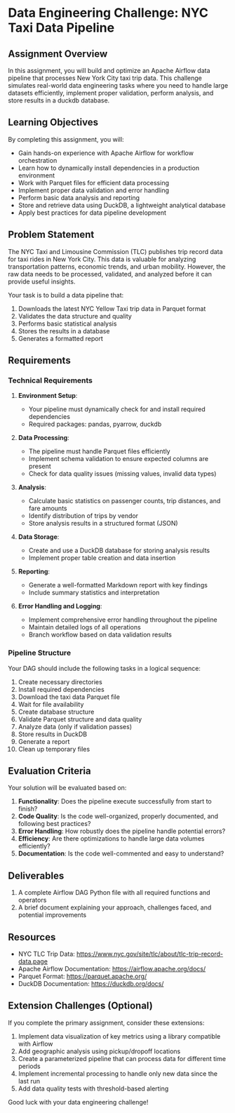 # Data Engineering Challenge: NYC Taxi Data Pipeline

## Assignment Overview

In this assignment, you will build and optimize an Apache Airflow data pipeline that processes New York City taxi trip data. This challenge simulates real-world data engineering tasks where you need to handle large datasets efficiently, implement proper validation, perform analysis, and store results in a duckdb database.

## Learning Objectives

By completing this assignment, you will:
- Gain hands-on experience with Apache Airflow for workflow orchestration
- Learn how to dynamically install dependencies in a production environment
- Work with Parquet files for efficient data processing
- Implement proper data validation and error handling
- Perform basic data analysis and reporting
- Store and retrieve data using DuckDB, a lightweight analytical database
- Apply best practices for data pipeline development

## Problem Statement

The NYC Taxi and Limousine Commission (TLC) publishes trip record data for taxi rides in New York City. This data is valuable for analyzing transportation patterns, economic trends, and urban mobility. However, the raw data needs to be processed, validated, and analyzed before it can provide useful insights.

Your task is to build a data pipeline that:
1. Downloads the latest NYC Yellow Taxi trip data in Parquet format
2. Validates the data structure and quality
3. Performs basic statistical analysis
4. Stores the results in a database
5. Generates a formatted report

## Requirements

### Technical Requirements

1. **Environment Setup**:
   - Your pipeline must dynamically check for and install required dependencies
   - Required packages: pandas, pyarrow, duckdb

2. **Data Processing**:
   - The pipeline must handle Parquet files efficiently
   - Implement schema validation to ensure expected columns are present
   - Check for data quality issues (missing values, invalid data types)

3. **Analysis**:
   - Calculate basic statistics on passenger counts, trip distances, and fare amounts
   - Identify distribution of trips by vendor
   - Store analysis results in a structured format (JSON)

4. **Data Storage**:
   - Create and use a DuckDB database for storing analysis results
   - Implement proper table creation and data insertion

5. **Reporting**:
   - Generate a well-formatted Markdown report with key findings
   - Include summary statistics and interpretation

6. **Error Handling and Logging**:
   - Implement comprehensive error handling throughout the pipeline
   - Maintain detailed logs of all operations
   - Branch workflow based on data validation results

### Pipeline Structure

Your DAG should include the following tasks in a logical sequence:
1. Create necessary directories
2. Install required dependencies
3. Download the taxi data Parquet file
4. Wait for file availability
5. Create database structure
6. Validate Parquet structure and data quality
7. Analyze data (only if validation passes)
8. Store results in DuckDB
9. Generate a report
10. Clean up temporary files

## Evaluation Criteria

Your solution will be evaluated based on:

1. **Functionality**: Does the pipeline execute successfully from start to finish?
2. **Code Quality**: Is the code well-organized, properly documented, and following best practices?
3. **Error Handling**: How robustly does the pipeline handle potential errors?
4. **Efficiency**: Are there optimizations to handle large data volumes efficiently?
5. **Documentation**: Is the code well-commented and easy to understand?

## Deliverables

1. A complete Airflow DAG Python file with all required functions and operators
2. A brief document explaining your approach, challenges faced, and potential improvements

## Resources

- NYC TLC Trip Data: https://www.nyc.gov/site/tlc/about/tlc-trip-record-data.page
- Apache Airflow Documentation: https://airflow.apache.org/docs/
- Parquet Format: https://parquet.apache.org/
- DuckDB Documentation: https://duckdb.org/docs/

## Extension Challenges (Optional)

If you complete the primary assignment, consider these extensions:

1. Implement data visualization of key metrics using a library compatible with Airflow
2. Add geographic analysis using pickup/dropoff locations
3. Create a parameterized pipeline that can process data for different time periods
4. Implement incremental processing to handle only new data since the last run
5. Add data quality tests with threshold-based alerting

Good luck with your data engineering challenge!